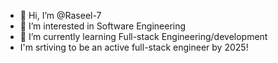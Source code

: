 - 👋 Hi, I’m @Raseel-7
- 👀 I’m interested in Software Engineering
- 🌱 I’m currently learning Full-stack Engineering/development
- I'm srtiving to be an active full-stack engineer by 2025!


<!---
Raseel-7/Raseel-7 is a ✨ special ✨ repository because its `README.md` (this file) appears on your GitHub profile.
You can click the Preview link to take a look at your changes.
--->
